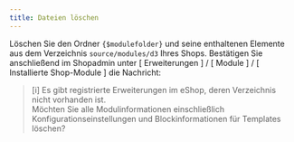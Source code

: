 ```yaml
---
title: Dateien löschen
---
```

  
Löschen Sie den Ordner `{$modulefolder}` und seine enthaltenen Elemente aus dem Verzeichnis `source/modules/d3` Ihres Shops. 
Bestätigen Sie anschließend im Shopadmin unter [ Erweiterungen ] / [ Module ] / [ Installierte Shop-Module ] die Nachricht:

> [i] Es gibt registrierte Erweiterungen im eShop, deren Verzeichnis nicht vorhanden ist.  
Möchten Sie alle Modulinformationen einschließlich Konfigurationseinstellungen und Blockinformationen für Templates löschen?
